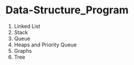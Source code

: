 # Data-Structure_Program

1. Linked List
2. Stack
3. Queue
4. Heaps and Priority Queue
5. Graphs
6. Tree


